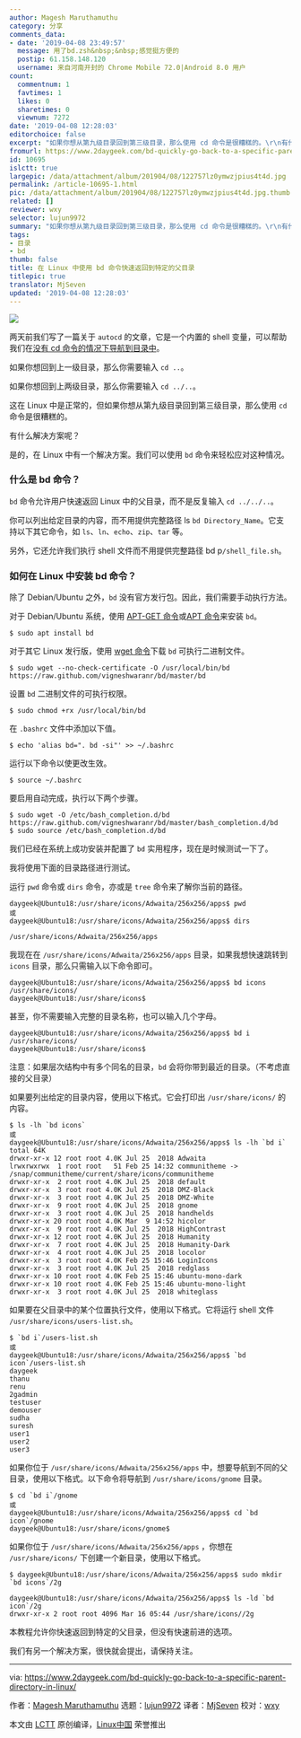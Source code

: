```yaml
---
author: Magesh Maruthamuthu
category: 分享
comments_data:
- date: '2019-04-08 23:49:57'
  message: 用了bd.zsh&nbsp;&nbsp;感觉挺方便的
  postip: 61.158.148.120
  username: 来自河南开封的 Chrome Mobile 72.0|Android 8.0 用户
count:
  commentnum: 1
  favtimes: 1
  likes: 0
  sharetimes: 0
  viewnum: 7272
date: '2019-04-08 12:28:03'
editorchoice: false
excerpt: "如果你想从第九级目录回到第三级目录，那么使用 cd 命令是很糟糕的。\r\n有什么解决方案呢？"
fromurl: https://www.2daygeek.com/bd-quickly-go-back-to-a-specific-parent-directory-in-linux/
id: 10695
islctt: true
largepic: /data/attachment/album/201904/08/122757lz0ymwzjpius4t4d.jpg
permalink: /article-10695-1.html
pic: /data/attachment/album/201904/08/122757lz0ymwzjpius4t4d.jpg.thumb.jpg
related: []
reviewer: wxy
selector: lujun9972
summary: "如果你想从第九级目录回到第三级目录，那么使用 cd 命令是很糟糕的。\r\n有什么解决方案呢？"
tags:
- 目录
- bd
thumb: false
title: 在 Linux 中使用 bd 命令快速返回到特定的父目录
titlepic: true
translator: MjSeven
updated: '2019-04-08 12:28:03'
---
```


![](/data/attachment/album/201904/08/122757lz0ymwzjpius4t4d.jpg)


两天前我们写了一篇关于 `autocd` 的文章，它是一个内置的 shell 变量，可以帮助我们在[没有 cd 命令的情况下导航到目录中](https://www.2daygeek.com/navigate-switch-directory-without-using-cd-command-in-linux/)。


如果你想回到上一级目录，那么你需要输入 `cd ..`。


如果你想回到上两级目录，那么你需要输入 `cd ../..`。


这在 Linux 中是正常的，但如果你想从第九级目录回到第三级目录，那么使用 `cd` 命令是很糟糕的。


有什么解决方案呢？


是的，在 Linux 中有一个解决方案。我们可以使用 `bd` 命令来轻松应对这种情况。


### 什么是 bd 命令？


`bd` 命令允许用户快速返回 Linux 中的父目录，而不是反复输入 `cd ../../..`。


你可以列出给定目录的内容，而不用提供完整路径 ls `bd Directory_Name`。它支持以下其它命令，如 `ls`、`ln`、`echo`、`zip`、`tar` 等。


另外，它还允许我们执行 shell 文件而不用提供完整路径 bd p`/shell_file.sh`。


### 如何在 Linux 中安装 bd 命令？


除了 Debian/Ubuntu 之外，`bd` 没有官方发行包。因此，我们需要手动执行方法。


对于 Debian/Ubuntu 系统，使用 [APT-GET 命令](https://www.2daygeek.com/apt-get-apt-cache-command-examples-manage-packages-debian-ubuntu-systems/)或[APT 命令](https://www.2daygeek.com/apt-command-examples-manage-packages-debian-ubuntu-systems/)来安装 `bd`。



```
$ sudo apt install bd
```

对于其它 Linux 发行版，使用 [wget 命令](https://www.2daygeek.com/wget-command-line-download-utility-tool/)下载 `bd` 可执行二进制文件。



```
$ sudo wget --no-check-certificate -O /usr/local/bin/bd https://raw.github.com/vigneshwaranr/bd/master/bd
```

设置 `bd` 二进制文件的可执行权限。



```
$ sudo chmod +rx /usr/local/bin/bd
```

在 `.bashrc` 文件中添加以下值。



```
$ echo 'alias bd=". bd -si"' >> ~/.bashrc
```

运行以下命令以使更改生效。



```
$ source ~/.bashrc
```

要启用自动完成，执行以下两个步骤。



```
$ sudo wget -O /etc/bash_completion.d/bd https://raw.github.com/vigneshwaranr/bd/master/bash_completion.d/bd  
$ sudo source /etc/bash_completion.d/bd
```

我们已经在系统上成功安装并配置了 `bd` 实用程序，现在是时候测试一下了。


我将使用下面的目录路径进行测试。


运行 `pwd` 命令或 `dirs` 命令，亦或是 `tree` 命令来了解你当前的路径。



```
daygeek@Ubuntu18:/usr/share/icons/Adwaita/256x256/apps$ pwd
或
daygeek@Ubuntu18:/usr/share/icons/Adwaita/256x256/apps$ dirs

/usr/share/icons/Adwaita/256x256/apps
```

我现在在 `/usr/share/icons/Adwaita/256x256/apps` 目录，如果我想快速跳转到 `icons` 目录，那么只需输入以下命令即可。



```
daygeek@Ubuntu18:/usr/share/icons/Adwaita/256x256/apps$ bd icons
/usr/share/icons/
daygeek@Ubuntu18:/usr/share/icons$
```

甚至，你不需要输入完整的目录名称，也可以输入几个字母。



```
daygeek@Ubuntu18:/usr/share/icons/Adwaita/256x256/apps$ bd i
/usr/share/icons/
daygeek@Ubuntu18:/usr/share/icons$ 
```

注意：如果层次结构中有多个同名的目录，`bd` 会将你带到最近的目录。（不考虑直接的父目录）


如果要列出给定的目录内容，使用以下格式。它会打印出 `/usr/share/icons/` 的内容。



```
$ ls -lh `bd icons`
或
daygeek@Ubuntu18:/usr/share/icons/Adwaita/256x256/apps$ ls -lh `bd i`
total 64K
drwxr-xr-x 12 root root 4.0K Jul 25  2018 Adwaita
lrwxrwxrwx  1 root root   51 Feb 25 14:32 communitheme -> /snap/communitheme/current/share/icons/communitheme
drwxr-xr-x  2 root root 4.0K Jul 25  2018 default
drwxr-xr-x  3 root root 4.0K Jul 25  2018 DMZ-Black
drwxr-xr-x  3 root root 4.0K Jul 25  2018 DMZ-White
drwxr-xr-x  9 root root 4.0K Jul 25  2018 gnome
drwxr-xr-x  3 root root 4.0K Jul 25  2018 handhelds
drwxr-xr-x 20 root root 4.0K Mar  9 14:52 hicolor
drwxr-xr-x  9 root root 4.0K Jul 25  2018 HighContrast
drwxr-xr-x 12 root root 4.0K Jul 25  2018 Humanity
drwxr-xr-x  7 root root 4.0K Jul 25  2018 Humanity-Dark
drwxr-xr-x  4 root root 4.0K Jul 25  2018 locolor
drwxr-xr-x  3 root root 4.0K Feb 25 15:46 LoginIcons
drwxr-xr-x  3 root root 4.0K Jul 25  2018 redglass
drwxr-xr-x 10 root root 4.0K Feb 25 15:46 ubuntu-mono-dark
drwxr-xr-x 10 root root 4.0K Feb 25 15:46 ubuntu-mono-light
drwxr-xr-x  3 root root 4.0K Jul 25  2018 whiteglass
```

如果要在父目录中的某个位置执行文件，使用以下格式。它将运行 shell 文件 `/usr/share/icons/users-list.sh`。



```
$ `bd i`/users-list.sh
或
daygeek@Ubuntu18:/usr/share/icons/Adwaita/256x256/apps$ `bd icon`/users-list.sh
daygeek
thanu
renu
2gadmin
testuser
demouser
sudha
suresh
user1
user2
user3
```

如果你位于 `/usr/share/icons/Adwaita/256x256/apps` 中，想要导航到不同的父目录，使用以下格式。以下命令将导航到 `/usr/share/icons/gnome` 目录。



```
$ cd `bd i`/gnome
或
daygeek@Ubuntu18:/usr/share/icons/Adwaita/256x256/apps$ cd `bd icon`/gnome
daygeek@Ubuntu18:/usr/share/icons/gnome$ 
```

如果你位于 `/usr/share/icons/Adwaita/256x256/apps` ，你想在 `/usr/share/icons/` 下创建一个新目录，使用以下格式。



```
$ daygeek@Ubuntu18:/usr/share/icons/Adwaita/256x256/apps$ sudo mkdir `bd icons`/2g

daygeek@Ubuntu18:/usr/share/icons/Adwaita/256x256/apps$ ls -ld `bd icon`/2g
drwxr-xr-x 2 root root 4096 Mar 16 05:44 /usr/share/icons//2g
```

本教程允许你快速返回到特定的父目录，但没有快速前进的选项。


我们有另一个解决方案，很快就会提出，请保持关注。




---


via: <https://www.2daygeek.com/bd-quickly-go-back-to-a-specific-parent-directory-in-linux/>


作者：[Magesh Maruthamuthu](https://www.2daygeek.com/author/magesh/) 选题：[lujun9972](https://github.com/lujun9972) 译者：[MjSeven](https://github.com/MjSeven) 校对：[wxy](https://github.com/wxy)


本文由 [LCTT](https://github.com/LCTT/TranslateProject) 原创编译，[Linux中国](https://linux.cn/) 荣誉推出